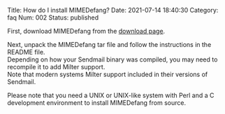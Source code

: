 Title: How do I install MIMEDefang?
Date: 2021-07-14 18:40:30
Category: faq
Num: 002
Status: published

First, download MIMEDefang from the [download page](https://mimedefang.org/download/").

Next, unpack the MIMEDefang tar file and follow the instructions in the README file.  
Depending on how your Sendmail binary was compiled, you may need to recompile it to add Milter support.  
Note that modern systems Milter support included in their versions of Sendmail.

Please note that you need a UNIX or UNIX-like system with Perl and a C development environment to install MIMEDefang from source.

